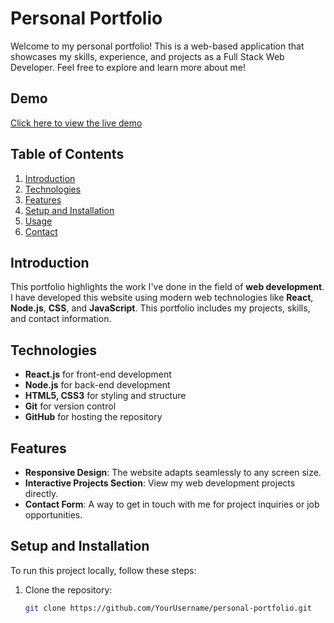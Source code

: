 # Personal Portfolio

Welcome to my personal portfolio! This is a web-based application that showcases my skills, experience, and projects as a Full Stack Web Developer. Feel free to explore and learn more about me!

## Demo

[Click here to view the live demo](https://yourwebsite.com)

## Table of Contents

1. [Introduction](#introduction)
2. [Technologies](#technologies)
3. [Features](#features)
4. [Setup and Installation](#setup-and-installation)
5. [Usage](#usage)
6. [Contact](#contact)

## Introduction

This portfolio highlights the work I've done in the field of **web development**. I have developed this website using modern web technologies like **React**, **Node.js**, **CSS**, and **JavaScript**. This portfolio includes my projects, skills, and contact information.

## Technologies

- **React.js** for front-end development
- **Node.js** for back-end development
- **HTML5, CSS3** for styling and structure
- **Git** for version control
- **GitHub** for hosting the repository

## Features

- **Responsive Design**: The website adapts seamlessly to any screen size.
- **Interactive Projects Section**: View my web development projects directly.
- **Contact Form**: A way to get in touch with me for project inquiries or job opportunities.

## Setup and Installation

To run this project locally, follow these steps:

1. Clone the repository:
   ```bash
   git clone https://github.com/YourUsername/personal-portfolio.git
